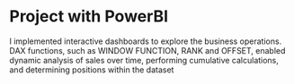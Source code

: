# Project with PowerBI
I implemented interactive dashboards to explore the business operations. DAX functions, such as WINDOW FUNCTION, RANK and OFFSET, enabled dynamic analysis of sales over time, performing cumulative calculations, and determining positions within the dataset
